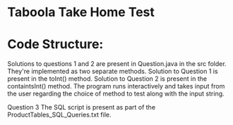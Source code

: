 # Taboola Take Home Test

# Code Structure:
Solutions to questions 1 and 2 are present in Question.java in the src folder. They're implemented as two separate methods.
Solution to Question 1 is present in the toInt() method.
Solution to Question 2 is present in the containtsInt() method.
The program runs interactively and takes input from the user regarding the choice of method to test along with the input string.

Question 3
The SQL script is present as part of the ProductTables_SQL_Queries.txt file.
